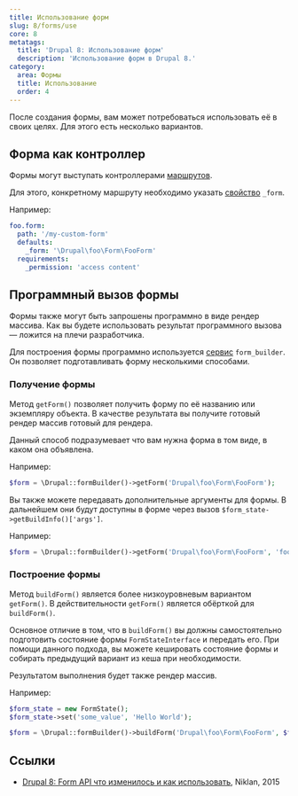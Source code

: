 ```yaml
---
title: Использование форм
slug: 8/forms/use
core: 8
metatags:
  title: 'Drupal 8: Использование форм'
  description: 'Использование форм в Drupal 8.'
category:
  area: Формы
  title: Использование
  order: 4
---
```


После создания формы, вам может потребоваться использовать её в своих целях. Для этого есть несколько вариантов.

## Форма как контроллер

Формы могут выступать контроллерами [маршрутов](../../routing/index.md).

Для этого, конкретному маршруту необходимо указать [свойство](../../routing/structure-of-routes/index.md) `_form`.

Например:

```yaml
foo.form:
  path: '/my-custom-form'
  defaults:
    _form: '\Drupal\foo\Form\FooForm'
  requirements:
    _permission: 'access content'
```

## Программный вызов формы

Формы также могут быть запрошены программно в виде рендер массива. Как вы будете использовать результат программного вызова — ложится на плечи разработчика.

Для построения формы программно используется [сервис](../../services/index.md) `form_builder`. Он позволяет подготавливать форму несколькими способами.

### Получение формы

Метод `getForm()` позволяет получить форму по её названию или экземпляру объекта. В качестве результата вы получите готовый рендер массив готовый для рендера.

Данный способ подразумевает что вам нужна форма в том виде, в каком она объявлена.

Например:

```php
$form = \Drupal::formBuilder()->getForm('Drupal\foo\Form\FooForm');
```

Вы также можете передавать дополнительные аргументы для формы. В дальнейшем они будут доступны в форме через вызов `$form_state->getBuildInfo()['args']`.

Например:

```php
$form = \Drupal::formBuilder()->getForm('Drupal\foo\Form\FooForm', 'foo', 'bar');
```

### Построение формы

Метод `buildForm()` является более низкоуровневым вариантом `getForm()`. В действительности `getForm()` является обёрткой для `buildForm()`.

Основное отличие в том, что в `buildForm()` вы должны самостоятельно подготовить состояние формы `FormStateInterface` и передать его. При помощи данного подхода, вы можете кешировать состояние формы и собирать предыдущий вариант из кеша при необходимости.

Результатом выполнения будет также рендер массив.

Например:

```php
$form_state = new FormState();
$form_state->set('some_value', 'Hello World');

$form = \Drupal::formBuilder()->buildForm('Drupal\foo\Form\FooForm', $form_state);
```

## Ссылки

- [Drupal 8: Form API что изменилось и как использовать](https://niklan.net/blog/73), Niklan, 2015
